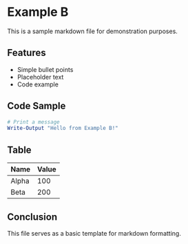 # Example B

This is a sample markdown file for demonstration purposes.

## Features

- Simple bullet points
- Placeholder text
- Code example

## Code Sample

```powershell
# Print a message
Write-Output "Hello from Example B!"
```

## Table

| Name   | Value |
|--------|-------|
| Alpha  | 100   |
| Beta   | 200   |

## Conclusion

This file serves as a basic template for markdown formatting.